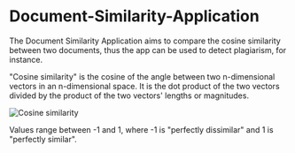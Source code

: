 # Document-Similarity-Application

The Document Similarity Application aims to compare the cosine similarity between two documents, thus the app can be used to detect plagiarism, for instance.

"Cosine similarity" is the cosine of the angle between two n-dimensional vectors in an n-dimensional space. It is the dot product of the two vectors divided by the product of the two vectors' lengths or magnitudes.

![Cosine similarity](https://user-images.githubusercontent.com/81169209/158063776-5107ea08-bd1b-46a6-a3d7-c38cb6bac370.png)


Values range between -1 and 1, where -1 is "perfectly dissimilar" and 1 is "perfectly similar".

